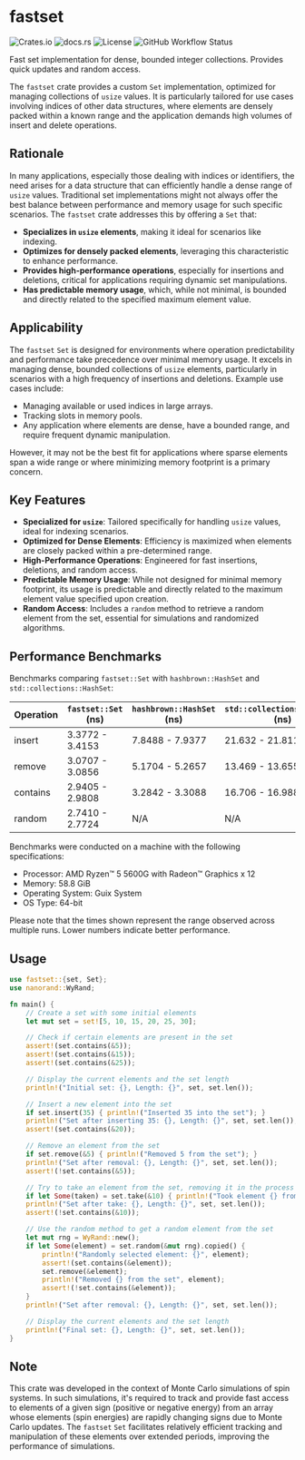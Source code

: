 # fastset

![Crates.io](https://img.shields.io/crates/v/fastset)
![docs.rs](https://img.shields.io/docsrs/fastset)
![License](https://img.shields.io/crates/l/fastset)
![GitHub Workflow Status](https://github.com/b-vitamins/fastset/actions/workflows/rust.yml/badge.svg)

Fast set implementation for dense, bounded integer collections. Provides quick updates and random access.

The `fastset` crate provides a custom `Set` implementation, optimized for managing collections of `usize` values. It is particularly tailored for use cases involving indices of other data structures, where elements are densely packed within a known range and the application demands high volumes of insert and delete operations.

## Rationale

In many applications, especially those dealing with indices or identifiers, the need arises for a data structure that can efficiently handle a dense range of `usize` values. Traditional set implementations might not always offer the best balance between performance and memory usage for such specific scenarios. The `fastset` crate addresses this by offering a `Set` that:
- **Specializes in `usize` elements**, making it ideal for scenarios like indexing.
- **Optimizes for densely packed elements**, leveraging this characteristic to enhance performance.
- **Provides high-performance operations**, especially for insertions and deletions, critical for applications requiring dynamic set manipulations.
- **Has predictable memory usage**, which, while not minimal, is bounded and directly related to the specified maximum element value.

## Applicability

The `fastset` `Set` is designed for environments where operation predictability and performance take precedence over minimal memory usage. It excels in managing dense, bounded collections of `usize` elements, particularly in scenarios with a high frequency of insertions and deletions. Example use cases include:
- Managing available or used indices in large arrays.
- Tracking slots in memory pools.
- Any application where elements are dense, have a bounded range, and require frequent dynamic manipulation.

However, it may not be the best fit for applications where sparse elements span a wide range or where minimizing memory footprint is a primary concern.

## Key Features

- **Specialized for `usize`**: Tailored specifically for handling `usize` values, ideal for indexing scenarios.
- **Optimized for Dense Elements**: Efficiency is maximized when elements are closely packed within a pre-determined range.
- **High-Performance Operations**: Engineered for fast insertions, deletions, and random access.
- **Predictable Memory Usage**: While not designed for minimal memory footprint, its usage is predictable and directly related to the maximum element value specified upon creation.
- **Random Access**: Includes a `random` method to retrieve a random element from the set, essential for simulations and randomized algorithms.

## Performance Benchmarks

Benchmarks comparing `fastset::Set` with `hashbrown::HashSet` and `std::collections::HashSet`:

| Operation  | `fastset::Set` (ns) | `hashbrown::HashSet` (ns) | `std::collections::HashSet` (ns) |
|------------|---------------------|---------------------------|----------------------------------|
| insert     | 3.3772 - 3.4153     | 7.8488 - 7.9377           | 21.632 - 21.811                  |
| remove     | 3.0707 - 3.0856     | 5.1704 - 5.2657           | 13.469 - 13.655                  |
| contains   | 2.9405 - 2.9808     | 3.2842 - 3.3088           | 16.706 - 16.988                  |
| random     | 2.7410 - 2.7724     | N/A                       | N/A                              |

Benchmarks were conducted on a machine with the following specifications:
- Processor: AMD Ryzen™ 5 5600G with Radeon™ Graphics x 12
- Memory: 58.8 GiB
- Operating System: Guix System
- OS Type: 64-bit

Please note that the times shown represent the range observed across multiple runs. Lower numbers indicate better performance.

## Usage

```rust
use fastset::{set, Set};
use nanorand::WyRand;

fn main() {
    // Create a set with some initial elements
    let mut set = set![5, 10, 15, 20, 25, 30]; 

    // Check if certain elements are present in the set
    assert!(set.contains(&5));
    assert!(set.contains(&15));
    assert!(set.contains(&25));

    // Display the current elements and the set length
    println!("Initial set: {}, Length: {}", set, set.len());

    // Insert a new element into the set
    if set.insert(35) { println!("Inserted 35 into the set"); }
    println!("Set after inserting 35: {}, Length: {}", set, set.len());
    assert!(set.contains(&20));

    // Remove an element from the set
    if set.remove(&5) { println!("Removed 5 from the set"); }
    println!("Set after removal: {}, Length: {}", set, set.len());
    assert!(!set.contains(&5));

    // Try to take an element from the set, removing it in the process
    if let Some(taken) = set.take(&10) { println!("Took element {} from the set", taken); }
    println!("Set after take: {}, Length: {}", set, set.len());
    assert!(!set.contains(&10));

    // Use the random method to get a random element from the set
    let mut rng = WyRand::new();
    if let Some(element) = set.random(&mut rng).copied() {
        println!("Randomly selected element: {}", element);
        assert!(set.contains(&element));
        set.remove(&element);
        println!("Removed {} from the set", element);
        assert!(!set.contains(&element));
    }
    println!("Set after removal: {}, Length: {}", set, set.len());

    // Display the current elements and the set length
    println!("Final set: {}, Length: {}", set, set.len());
}
```

## Note

This crate was developed in the context of Monte Carlo simulations of spin systems. In such simulations, it's required to track and provide fast access to elements of a given sign (positive or negative energy) from an array whose elements (spin energies) are rapidly changing signs due to Monte Carlo updates. The `fastset` `Set` facilitates relatively efficient tracking and manipulation of these elements over extended periods, improving the performance of simulations.